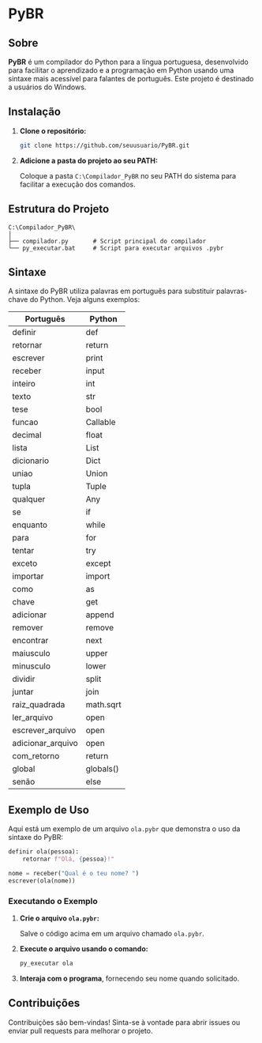 # PyBR

## Sobre

**PyBR** é um compilador do Python para a língua portuguesa, desenvolvido para facilitar o aprendizado e a programação em Python usando uma sintaxe mais acessível para falantes de português. Este projeto é destinado a usuários do Windows.

## Instalação

1. **Clone o repositório:**

   ```bash
   git clone https://github.com/seuusuario/PyBR.git
   ```

2. **Adicione a pasta do projeto ao seu PATH:**

   Coloque a pasta `C:\Compilador_PyBR` no seu PATH do sistema para facilitar a execução dos comandos.

## Estrutura do Projeto

```
C:\Compilador_PyBR\
│
├── compilador.py       # Script principal do compilador
└── py_executar.bat     # Script para executar arquivos .pybr
```

## Sintaxe

A sintaxe do PyBR utiliza palavras em português para substituir palavras-chave do Python. Veja alguns exemplos:

| Português     | Python      |
|---------------|-------------|
| definir       | def         |
| retornar      | return      |
| escrever      | print       |
| receber       | input       |
| inteiro       | int         |
| texto         | str         |
| tese          | bool        |
| funcao        | Callable    |
| decimal       | float       |
| lista         | List        |
| dicionario    | Dict        |
| uniao         | Union       |
| tupla         | Tuple       |
| qualquer      | Any         |
| se            | if          |
| enquanto      | while       |
| para          | for         |
| tentar        | try         |
| exceto        | except      |
| importar      | import      |
| como          | as          |
| chave         | get         |
| adicionar     | append      |
| remover       | remove      |
| encontrar     | next        |
| maiusculo     | upper       |
| minusculo     | lower       |
| dividir       | split       |
| juntar        | join        |
| raiz_quadrada | math.sqrt   |
| ler_arquivo   | open        |
| escrever_arquivo | open     |
| adicionar_arquivo | open    |
| com_retorno   | return      |
| global        | globals()   |
| senão         | else        |

## Exemplo de Uso

Aqui está um exemplo de um arquivo `ola.pybr` que demonstra o uso da sintaxe do PyBR:

```python
definir ola(pessoa):
    retornar f"Olá, {pessoa}!"

nome = receber("Qual é o teu nome? ")
escrever(ola(nome))
```

### Executando o Exemplo

1. **Crie o arquivo `ola.pybr`:**

   Salve o código acima em um arquivo chamado `ola.pybr`.

2. **Execute o arquivo usando o comando:**

   ```bash
   py_executar ola
   ```

3. **Interaja com o programa**, fornecendo seu nome quando solicitado.

## Contribuições

Contribuições são bem-vindas! Sinta-se à vontade para abrir issues ou enviar pull requests para melhorar o projeto.

